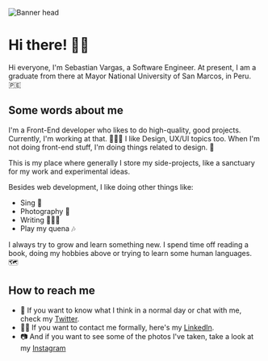 ![Banner head](https://i.imgur.com/oZvWyBO.png)

# **Hi there! 👋😄**

Hi everyone, I'm Sebastian Vargas, a Software Engineer. At present, I am a graduate from there at Mayor National University of San Marcos, in Peru. 🇵🇪

## Some words about me

I'm a Front-End developer who likes to do high-quality, good projects. Currently, I'm working at that. 👨🏻‍💻
I like Design, UX/UI topics too. When I'm not doing front-end stuff, I'm doing things related to design. 🎨

This is my place where generally I store my side-projects, like a sanctuary for my work and experimental ideas.

Besides web development, I like doing other things like:

- Sing 🎤
- Photography 📸
- Writing 📖✍🏻
- Play my quena 🎶

I always try to grow and learn something new. I spend time off reading a book, doing my hobbies above or trying to learn some human languages. 🗺

## How to reach me

- 💬 If you want to know what I think in a normal day or chat with me, check my [Twitter](https://twitter.com/sebas_tcotd).
- 👨‍💼 If you want to contact me formally, here's my [LinkedIn](https://www.linkedin.com/in/sebas-vargas/).
- 📷 And if you want to see some of the photos I've taken, take a look at my [Instagram](https://www.instagram.com/sebas_tcotd/)

<!--
**sebastcotd/sebastcotd** is a ✨ _special_ ✨ repository because its `README.md` (this file) appears on your GitHub profile.

Here are some ideas to get you started:

- 🔭 I’m currently working on ...
- 🌱 I’m currently learning ...
- 👯 I’m looking to collaborate on ...
- 🤔 I’m looking for help with ...
- 💬 Ask me about ...
- 📫 How to reach me: ...
- 😄 Pronouns: ...
- ⚡ Fun fact: ...
-->

